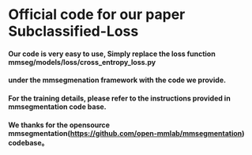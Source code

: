 # Official code for our paper Subclassified-Loss


#### Our code is very easy to use, Simply replace the loss function mmseg/models/loss/cross_entropy_loss.py 
#### under the mmsegmenation framework with the code we provide. 

#### For the training details, please refer to the instructions provided in mmsegmentation code base. 

#### We thanks for the opensource mmsegmentation(https://github.com/open-mmlab/mmsegmentation) codebase。 
